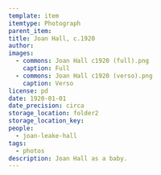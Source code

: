 ```yaml
---
template: item
itemtype: Photograph
parent_item: 
title: Joan Hall, c.1920
author: 
images:
  - commons: Joan Hall c1920 (full).png
    caption: Full
  - commons: Joan Hall c1920 (verso).png
    caption: Verso
license: pd
date: 1920-01-01
date_precision: circa
storage_location: folder2
storage_location_key: 
people:
  - joan-leake-hall
tags:
  - photos
description: Joan Hall as a baby.
---
```

